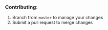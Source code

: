 ### Contributing:

1. Branch from `master` to manage your changes
1. Submit a pull request to merge changes
